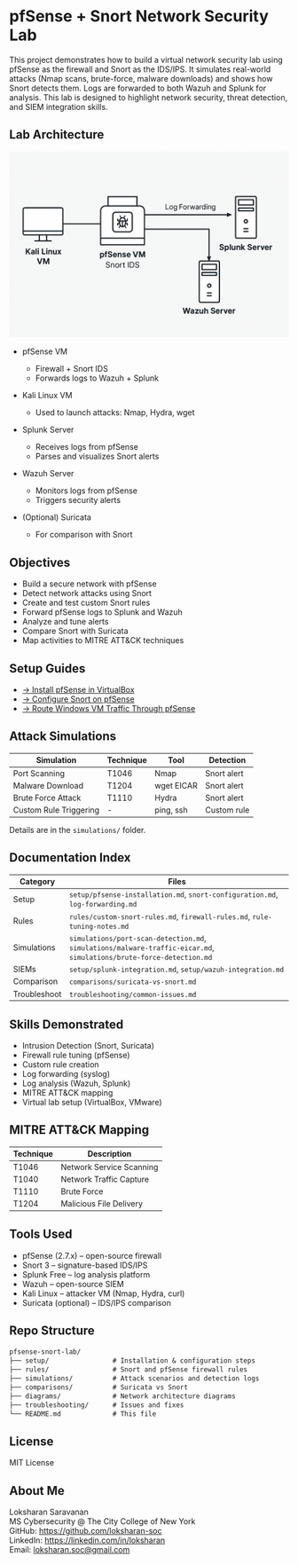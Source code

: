 # pfSense + Snort Network Security Lab

This project demonstrates how to build a virtual network security lab using pfSense as the firewall and Snort as the IDS/IPS. It simulates real-world attacks (Nmap scans, brute-force, malware downloads) and shows how Snort detects them. Logs are forwarded to both Wazuh and Splunk for analysis. This lab is designed to highlight network security, threat detection, and SIEM integration skills.

## Lab Architecture

![Network Diagram](diagrams/pfsense-snort-network.png)

- pfSense VM  
  - Firewall + Snort IDS  
  - Forwards logs to Wazuh + Splunk

- Kali Linux VM  
  - Used to launch attacks: Nmap, Hydra, wget

- Splunk Server  
  - Receives logs from pfSense  
  - Parses and visualizes Snort alerts

- Wazuh Server  
  - Monitors logs from pfSense  
  - Triggers security alerts

- (Optional) Suricata  
  - For comparison with Snort

## Objectives

- Build a secure network with pfSense
- Detect network attacks using Snort
- Create and test custom Snort rules
- Forward pfSense logs to Splunk and Wazuh
- Analyze and tune alerts
- Compare Snort with Suricata
- Map activities to MITRE ATT&CK techniques

## Setup Guides

- [→ Install pfSense in VirtualBox](setup/pfsense-installation.md)
- [→ Configure Snort on pfSense](setup/snort-configuration.md)
- [→ Route Windows VM Traffic Through pfSense](setup/windows-routing-through-pfsense.md)

## Attack Simulations

| Simulation              | Technique | Tool         | Detection      |
|------------------------|-----------|--------------|----------------|
| Port Scanning          | T1046     | Nmap         | Snort alert    |
| Malware Download       | T1204     | wget EICAR   | Snort alert    |
| Brute Force Attack     | T1110     | Hydra        | Snort alert    |
| Custom Rule Triggering | -         | ping, ssh    | Custom rule    |

Details are in the `simulations/` folder.

## Documentation Index

| Category     | Files |
|--------------|-------|
| Setup        | `setup/pfsense-installation.md`, `snort-configuration.md`, `log-forwarding.md` |
| Rules        | `rules/custom-snort-rules.md`, `firewall-rules.md`, `rule-tuning-notes.md`     |
| Simulations  | `simulations/port-scan-detection.md`, `simulations/malware-traffic-eicar.md`, `simulations/brute-force-detection.md` |
| SIEMs        | `setup/splunk-integration.md`, `setup/wazuh-integration.md`                   |
| Comparison   | `comparisons/suricata-vs-snort.md`                                            |
| Troubleshoot | `troubleshooting/common-issues.md`                                            |

## Skills Demonstrated

- Intrusion Detection (Snort, Suricata)
- Firewall rule tuning (pfSense)
- Custom rule creation
- Log forwarding (syslog)
- Log analysis (Wazuh, Splunk)
- MITRE ATT&CK mapping
- Virtual lab setup (VirtualBox, VMware)

## MITRE ATT&CK Mapping

| Technique | Description                        |
|-----------|------------------------------------|
| T1046     | Network Service Scanning           |
| T1040     | Network Traffic Capture            |
| T1110     | Brute Force                        |
| T1204     | Malicious File Delivery            |

## Tools Used

- pfSense (2.7.x) – open-source firewall
- Snort 3 – signature-based IDS/IPS
- Splunk Free – log analysis platform
- Wazuh – open-source SIEM
- Kali Linux – attacker VM (Nmap, Hydra, curl)
- Suricata (optional) – IDS/IPS comparison

## Repo Structure

```
pfsense-snort-lab/
├── setup/                # Installation & configuration steps
├── rules/                # Snort and pfSense firewall rules
├── simulations/          # Attack scenarios and detection logs
├── comparisons/          # Suricata vs Snort
├── diagrams/             # Network architecture diagrams
├── troubleshooting/      # Issues and fixes
└── README.md             # This file
```

## License

MIT License

## About Me

Loksharan Saravanan  
MS Cybersecurity @ The City College of New York  
GitHub: https://github.com/loksharan-soc  
LinkedIn: https://linkedin.com/in/loksharan  
Email: loksharan.soc@gmail.com

